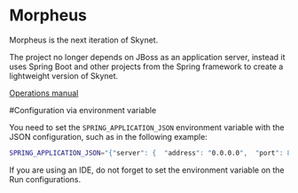 Morpheus
========

Morpheus is the next iteration of Skynet.

The project no longer depends on JBoss as an application server, instead
it uses Spring Boot and other projects from the Spring framework to create
a lightweight version of Skynet.

[Operations manual](src/master/Operations.md)

#Configuration via environment variable

You need to set the `SPRING_APPLICATION_JSON` environment variable with the JSON configuration, such as in the following example:

```bash
SPRING_APPLICATION_JSON="{"server": {  "address": "0.0.0.0",  "port": 8080},"logging": {  "file": "morpheus-spring.log"},"morpheus": {  "http": {    "user": "cassio",    "password": "god"  },  "handlerPrivateKey": "213b83392b80ee98c8eb2a9fed9bb84d",  "handlerPublicKey": "ef970ffad1f1253a2182a88667233991",  "useSSL": false,  "IDOS_DEBUG": 1,  "IDOS_API_URL": "http://127.0.0.1:8000/index.php/1.0"}}"
```

If you are using an IDE, do not forget to set the environment variable on the Run configurations.
